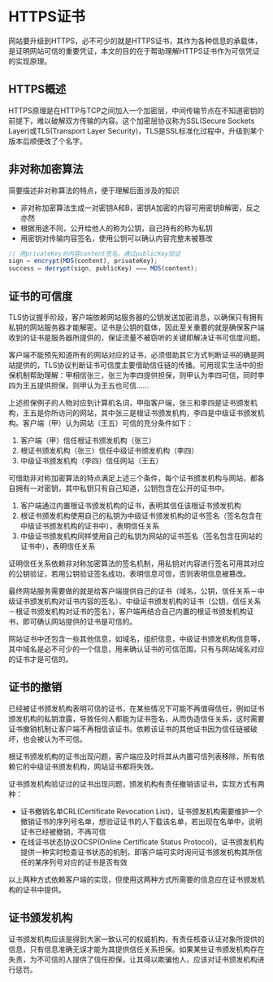# HTTPS证书  
网站要升级到HTTPS，必不可少的就是HTTPS证书，其作为各种信息的承载体，是证明网站可信的重要凭证，本文的目的在于帮助理解HTTPS证书作为可信凭证的实现原理。  
  
## HTTPS概述
HTTPS原理是在HTTP与TCP之间加入一个加密层，中间传输节点在不知道密钥的前提下，难以破解双方传输的内容。这个加密层协议称为SSL(Secure Sockets Layer)或TLS(Transport Layer Security)，TLS是SSL标准化过程中，升级到某个版本后顺便改了个名字。  
  
## 非对称加密算法
简要描述非对称算法的特点，便于理解后面涉及的知识    
- 非对称加密算法生成一对密钥A和B，密钥A加密的内容可用密钥B解密，反之亦然
- 根据用途不同，公开给他人的称为公钥，自己持有的称为私钥
- 用密钥对传输内容签名，使用公钥可以确认内容完整未被篡改
```javascript
// 用privateKey对内容content签名，通过publicKey验证
sign = encrypt(MD5(content), privateKey);
success = decrypt(sign, publicKey) === MD5(content);
```
  
## 证书的可信度
TLS协议握手阶段，客户端依赖网站服务器的公钥发送加密消息，以确保只有拥有私钥的网站服务器才能解密。证书是公钥的载体，因此至关重要的就是确保客户端收到的证书是服务器所提供的，保证流量不被窃听的关键即解决证书可信度问题。  
  
客户端不能预先知道所有的网站对应的证书，必须借助其它方式判断证书的确是网站提供的，TLS协议判断证书可信度主要借助信任链的传播。可用现实生活中的担保机制帮助理解：甲相信张三，张三为李四提供担保，则甲认为李四可信，同时李四为王五提供担保，则甲认为王五也可信......  
  
上述担保例子的人物对应到计算机名词，甲指客户端，张三和李四是证书颁发机构，王五是你所访问的网站，其中张三是根证书颁发机构，李四是中级证书颁发机构。客户端（甲）认为网站（王五）可信的充分条件如下：  
1. 客户端（甲）信任根证书颁发机构（张三）
2. 根证书颁发机构（张三）信任中级证书颁发机构（李四）
3. 中级证书颁发机构（李四）信任网站（王五）
  
可借助非对称加密算法的特点满足上述三个条件，每个证书颁发机构与网站，都各自拥有一对密钥，其中私钥只有自己知道，公钥包含在公开的证书中。  
1. 客户端通过内置根证书颁发机构的证书，表明其信任该根证书颁发机构
2. 根证书颁发机构使用自己的私钥为中级证书颁发机构的证书签名（签名包含在中级证书颁发机构的证书中），表明信任关系
3. 中级证书颁发机构同样使用自己的私钥为网站的证书签名（签名包含在网站的证书中），表明信任关系
  
证明信任关系依赖非对称加密算法的签名机制，用私钥对内容进行签名可用其对应的公钥验证，若用公钥验证签名成功，表明信息可信，否则表明信息被篡改。  
  
最终网站服务需要做的就是给客户端提供自己的证书（域名，公钥，信任关系－中级证书颁发机构对证书内容的签名）、中级证书颁发机构的证书（公钥，信任关系－根证书颁发机构对证书的签名），客户端再结合自己内置的根证书颁发机构证书，即可确认网站提供的证书是可信的。  
    
网站证书中还包含一些其他信息，如域名，组织信息，中级证书颁发机构信息等，其中域名是必不可少的一个信息，用来确认证书的可信范围，只有与网站域名对应的证书才是可信的。  
  
## 证书的撤销
已经被证书颁发机构表明可信的证书，在某些情况下可能不再值得信任，例如证书颁发机构的私钥泄露，导致任何人都能为证书签名，从而伪造信任关系，这时需要证书撤销机制让客户端不再相信该证书。依赖该证书的其他证书因为信任链被破坏，也会被认为不可信。
  
根证书颁发机构的证书出现问题，客户端应及时将其从内置可信列表移除，所有依赖它的中级证书颁发机构，网站证书都将失效。  
  
证书颁发机构验证过的证书出现问题，颁发机构有责任撤销该证书，实现方式有两种：  
- 证书撤销名单CRL(Certificate Revocation List)，证书颁发机构需要维护一个撤销证书的序列号名单，想验证证书的人下载该名单，若出现在名单中，说明证书已经被撤销，不再可信
- 在线证书状态协议OCSP(Online Certificate Status Protocol)，证书颁发机构提供一种实时检查证书状态的机制，即客户端可实时询问证书颁发机构其所信任的某序列号对应的证书是否有效
  
以上两种方式依赖客户端的实现，但使用这两种方式所需要的信息应在证书颁发机构的证书中提供。  
  
## 证书颁发机构
证书颁发机构应该是得到大家一致认可的权威机构，有责任核查认证对象所提供的信息，只有信息准确无误才能为其提供信任关系担保。如果某些证书颁发机构存在失责，为不可信的人提供了信任担保，让其得以欺骗他人，应该对证书颁发机构进行惩罚。
